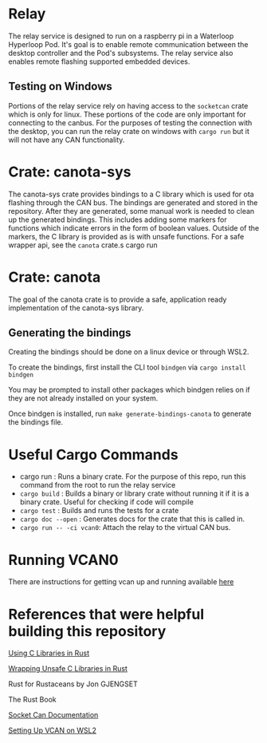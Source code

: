 # Relay
The relay service is designed to run on a raspberry pi in a Waterloop Hyperloop Pod. It's goal is to enable remote communication between the desktop controller and the Pod's subsystems.
The relay service also enables remote flashing supported embedded devices.

## Testing on Windows
Portions of the relay service rely on having access to the `socketcan` crate which is only for linux. These portions of the code are only important for connecting to the canbus.
For the purposes of testing the connection with the desktop, you can run the relay crate on windows with `cargo run` but it will not have any CAN functionality.

# Crate: canota-sys
The canota-sys crate provides bindings to a C library which is used for ota flashing through the CAN bus.
The bindings are generated and stored in the repository. After they are generated, some manual work is needed
to clean up the generated bindings. This includes adding some markers for functions which indicate errors in the form of boolean values. Outside of the markers, the C library is provided as is with unsafe functions. For a safe wrapper api, see the `canota` crate.s
cargo run
# Crate: canota
The goal of the canota crate is to provide a safe, application ready implementation of the canota-sys library.



## Generating the bindings
Creating the bindings should be done on a linux device or through WSL2.

To create the bindings, first install the CLI tool `bindgen` via `cargo install bindgen`

You may be prompted to install other packages which bindgen relies on if they are not already installed on your system.

Once bindgen is installed, run `make generate-bindings-canota` to generate the bindings file.


# Useful Cargo Commands
-   cargo run  : Runs a binary crate. For the purpose of this repo, run this command from the root to run the relay service
- `cargo build` : Builds a binary or library crate without running it if it is a binary crate. Useful for checking if code will compile
- `cargo test` : Builds and runs the tests for a crate
- `cargo doc --open` : Generates docs for the crate that this is called in.
- `cargo run -- -ci vcan0`: Attach the relay to the virtual CAN bus.

# Running VCAN0
There are instructions for getting vcan up and running available [here](https://github.com/waterloop/CAN-Device-Sim#getting-up-and-running-with-virtual-can-development) 

# References that were helpful building this repository

[Using C Libraries in Rust](https://medium.com/dwelo-r-d/using-c-libraries-in-rust-13961948c72a)

[Wrapping Unsafe C Libraries in Rust](https://medium.com/dwelo-r-d/wrapping-unsafe-c-libraries-in-rust-d75aeb283c65)

Rust for Rustaceans by Jon GJENGSET

The Rust Book

[Socket Can Documentation](https://www.kernel.org/doc/html/latest/networking/can.html)

[Setting Up VCAN on WSL2](https://github.com/microsoft/WSL/issues/5533)
